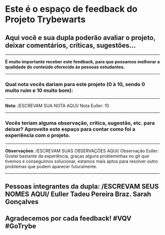 # Este é o espaço de feedback do Projeto Trybewarts
## Aqui você e sua dupla poderão avaliar o projeto, deixar comentários, críticas, sugestões...

---

**É muito importante receber este feedback, para que possamos melhorar a qualidade do conteúdo oferecido às pessoas estudantes.**

---

### Qual nota vocês dariam para este projeto (0 à 10, sendo 0 muito ruim e 10 muito bom):

---

**Nota**: /ESCREVAM SUA NOTA AQUI/
Nota Euller: 10

---

### Vocês teriam alguma observação, crítica, sugestão, etc. para deixar? Aproveite este espaço para contar como foi a experiência com o projeto.

---

**Observações**: /ESCREVAM SUAS OBSERVAÇÕES AQUI/
Observação Euller: Gostei bastante da experiência, graças alguns probleminhas no git que tivemos e conseguimos solucionar, estamos mais aptos para resolver outro problemas que podem aparecer futuramente.

---

**Pessoas integrantes da dupla**: /ESCREVAM SEUS NOMES AQUI/
Euller Tadeu Pereira Braz.
Sarah Gonçalves
---

## Agradecemos por cada feedback! #VQV #GoTrybe
